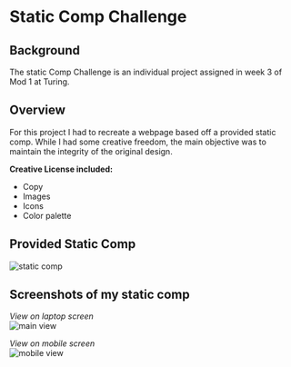 # Static Comp Challenge  

## Background  
The static Comp Challenge is an individual project assigned in week 3 of Mod 1 at Turing.

## Overview  
For this project I had to recreate a webpage based off a provided static comp. While I had some creative freedom, the main objective was to maintain the integrity of the original design.

**Creative License included:**
* Copy
* Images
* Icons
* Color palette

## Provided Static Comp

![static comp](https://i.imgur.com/9WSGtvD.png)


## Screenshots of my static comp

*View on laptop screen*  
![main view](https://i.imgur.com/BdN3IOh.png)

*View on mobile screen*    
![mobile view](https://i.imgur.com/RlUDyuZ.png)
